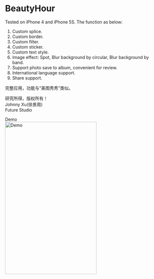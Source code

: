 # BeautyHour
  
Tested on iPhone 4 and iPhone 5S. The function as below:  
1.	Custom splice.  
2.  Custom border.  
3.  Custom filter.   
4.  Custom sticker.  
5.  Custom text style.  
6.  Image effect: Spot, Blur background by circular, Blur background by band.  
7.  Support photo save to album, convenient for review.  
8.  International language support.  
9.  Share support.  


完整应用，功能与“美图秀秀”类似。   

研究所得，版权所有！  
Johnny Xu(徐景周)  
Future Studio

Demo    
<img src="https://github.com/xujingzhou/BeautyHour/blob/master/Resources/Demo/Demo.gif" width = "300" height = "500" alt="Demo" align=center />

